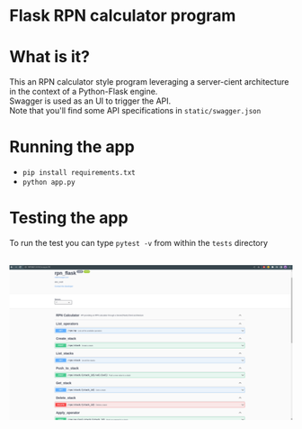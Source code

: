 # Flask RPN calculator program

# What is it?
This an RPN calculator style program leveraging a server-cient architecture in the context of a Python-Flask engine.<br>
Swagger is used as an UI to trigger the API.<br>
Note that you'll find some API specifications in <code>static/swagger.json</code>

# Running the app
- ```pip install requirements.txt```
- ```python app.py```

# Testing the app

To run the test you can type <code>pytest -v</code> from within the <code>tests</code> directory


<br>

<img src="https://github.com/alexnesov/rpn_flask/blob/main/rpn_screencap.png">
